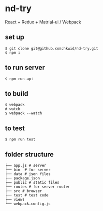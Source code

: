 # nd-try
React + Redux + Matrial-ui / Webpack

## set up

```shell
$ git clone git@github.com:hkwid/nd-try.git
$ npm i
```

## to run server
```shell
$ npm run api
```

## to build
```shell
$ webpack
# watch
$ webpack --watch
```

## to test
```shell
$ npm run test
```

## folder structure
```shell
├── app.js # server
├── bin  # for server
├── data # json files
├── package.json
├── public # static files
├── routes # for server router
├── src # browser
├── test # test code
├── views
└── webpack.config.js
```
